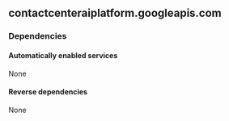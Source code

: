## contactcenteraiplatform.googleapis.com

### Dependencies

#### Automatically enabled services

None

#### Reverse dependencies

None
